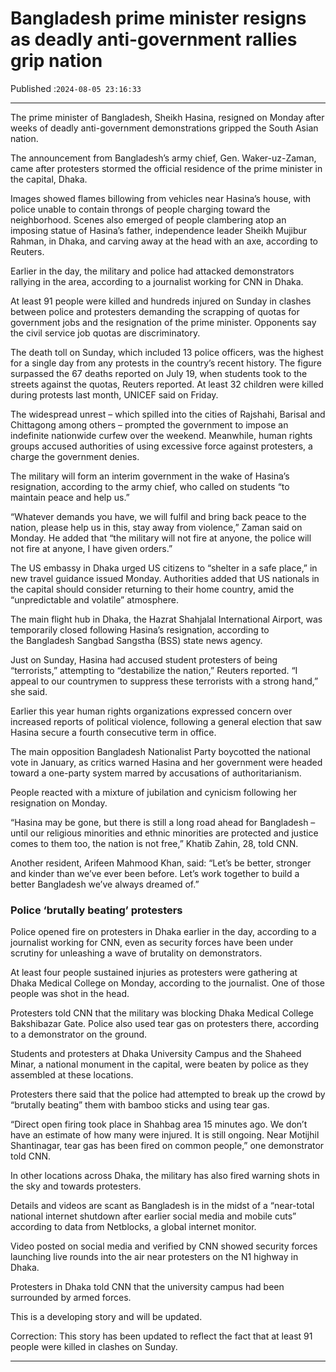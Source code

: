 # Bangladesh prime minister resigns as deadly anti-government rallies grip nation

Published :`2024-08-05 23:16:33`

---

The prime minister of Bangladesh, Sheikh Hasina, resigned on Monday after weeks of deadly anti-government demonstrations gripped the South Asian nation.

The announcement from Bangladesh’s army chief, Gen. Waker-uz-Zaman, came after protesters stormed the official residence of the prime minister in the capital, Dhaka.

Images showed flames billowing from vehicles near Hasina’s house, with police unable to contain throngs of people charging toward the neighborhood. Scenes also emerged of people clambering atop an imposing statue of Hasina’s father, independence leader Sheikh Mujibur Rahman, in Dhaka, and carving away at the head with an axe, according to Reuters.

Earlier in the day, the military and police had attacked demonstrators rallying in the area, according to a journalist working for CNN in Dhaka.

At least 91 people were killed and hundreds injured on Sunday in clashes between police and protesters demanding the scrapping of quotas for government jobs and the resignation of the prime minister. Opponents say the civil service job quotas are discriminatory.

The death toll on Sunday, which included 13 police officers, was the highest for a single day from any protests in the country’s recent history. The figure surpassed the 67 deaths reported on July 19, when students took to the streets against the quotas, Reuters reported. At least 32 children were killed during protests last month, UNICEF said on Friday.

The widespread unrest – which spilled into the cities of Rajshahi, Barisal and Chittagong among others – prompted the government to impose an indefinite nationwide curfew over the weekend. Meanwhile, human rights groups accused authorities of using excessive force against protesters, a charge the government denies.

The military will form an interim government in the wake of Hasina’s resignation, according to the army chief, who called on students “to maintain peace and help us.”

“Whatever demands you have, we will fulfil and bring back peace to the nation, please help us in this, stay away from violence,” Zaman said on Monday. He added that “the military will not fire at anyone, the police will not fire at anyone, I have given orders.”

The US embassy in Dhaka urged US citizens to “shelter in a safe place,” in new travel guidance issued Monday. Authorities added that US nationals in the capital should consider returning to their home country, amid the “unpredictable and volatile” atmosphere.

The main flight hub in Dhaka, the Hazrat Shahjalal International Airport, was temporarily closed following Hasina’s resignation, according to the Bangladesh Sangbad Sangstha (BSS) state news agency.

Just on Sunday, Hasina had accused student protesters of being “terrorists,” attempting to “destabilize the nation,” Reuters reported. “I appeal to our countrymen to suppress these terrorists with a strong hand,” she said.

Earlier this year human rights organizations expressed concern over increased reports of political violence, following a general election that saw Hasina secure a fourth consecutive term in office.

The main opposition Bangladesh Nationalist Party boycotted the national vote in January, as critics warned Hasina and her government were headed toward a one-party system marred by accusations of authoritarianism.

People reacted with a mixture of jubilation and cynicism following her resignation on Monday.

“Hasina may be gone, but there is still a long road ahead for Bangladesh – until our religious minorities and ethnic minorities are protected and justice comes to them too, the nation is not free,” Khatib Zahin, 28, told CNN.

Another resident, Arifeen Mahmood Khan, said: “Let’s be better, stronger and kinder than we’ve ever been before. Let’s work together to build a better Bangladesh we’ve always dreamed of.”

### Police ‘brutally beating’ protesters

Police opened fire on protesters in Dhaka earlier in the day, according to a journalist working for CNN, even as security forces have been under scrutiny for unleashing a wave of brutality on demonstrators.

At least four people sustained injuries as protesters were gathering at Dhaka Medical College on Monday, according to the journalist. One of those people was shot in the head.

Protesters told CNN that ⁠the military was blocking Dhaka Medical College Bakshibazar Gate. Police also used tear gas on protesters there, according to a demonstrator on the ground.

Students and protesters at Dhaka University Campus and the Shaheed Minar, a national monument in the capital, were beaten by police as they assembled at these locations.

Protesters there said that the police had attempted to break up the crowd by “brutally beating” them with bamboo sticks and using tear gas.

“Direct open firing took place in Shahbag area 15 minutes ago. We don’t have an estimate of how many were injured. It is still ongoing. Near Motijhil Shantinagar, tear gas has been fired on common people,” one demonstrator told CNN.

In other locations across Dhaka, the military has also fired warning shots in the sky and towards protesters.

Details and videos are scant as Bangladesh is in the midst of a “near-total national internet shutdown after earlier social media and mobile cuts” according to data from Netblocks, a global internet monitor.

Video posted on social media and verified by CNN showed security forces launching live rounds into the air near protesters on the N1 highway in Dhaka.

Protesters in Dhaka told CNN that the university campus had been surrounded by armed forces.

This is a developing story and will be updated.

Correction: This story has been updated to reflect the fact that at least 91 people were killed in clashes on Sunday.

---

